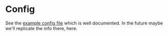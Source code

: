 # Config

See the [example config file](https://github.com/raintank/metrictank/blob/master/metrictank-sample.ini)
which is well documented. In the future maybe we'll replicate the info there, here.

